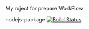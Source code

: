 My roject for prepare WorkFlow

nodejs-package
[![Build Status](https://travis-ci.org/fill1986/frontend-project-lvl1.svg?branch=master)](https://travis-ci.org/fill1986/frontend-project-lvl1)
